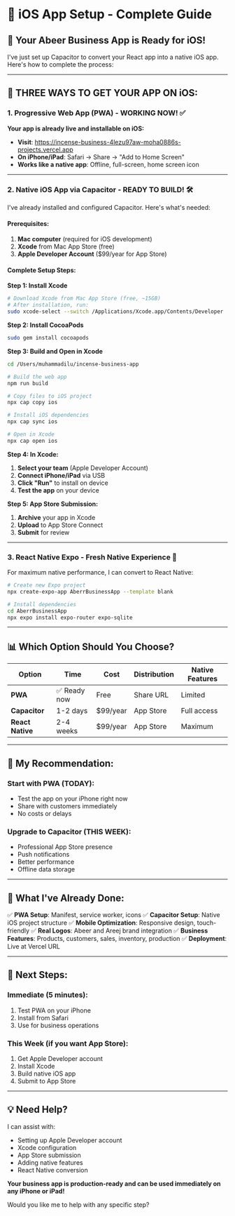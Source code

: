 # 📱 iOS App Setup - Complete Guide

## 🎉 **Your Abeer Business App is Ready for iOS!**

I've just set up Capacitor to convert your React app into a native iOS app. Here's how to complete the process:

---

## 🚀 **THREE WAYS TO GET YOUR APP ON iOS:**

### **1. Progressive Web App (PWA) - WORKING NOW! ✅**

**Your app is already live and installable on iOS:**
- **Visit**: https://incense-business-4lezu97aw-moha0886s-projects.vercel.app
- **On iPhone/iPad**: Safari → Share → "Add to Home Screen"
- **Works like a native app**: Offline, full-screen, home screen icon

---

### **2. Native iOS App via Capacitor - READY TO BUILD! 🛠**

I've already installed and configured Capacitor. Here's what's needed:

#### **Prerequisites:**
1. **Mac computer** (required for iOS development)
2. **Xcode** from Mac App Store (free)
3. **Apple Developer Account** ($99/year for App Store)

#### **Complete Setup Steps:**

**Step 1: Install Xcode**
```bash
# Download Xcode from Mac App Store (free, ~15GB)
# After installation, run:
sudo xcode-select --switch /Applications/Xcode.app/Contents/Developer
```

**Step 2: Install CocoaPods**
```bash
sudo gem install cocoapods
```

**Step 3: Build and Open in Xcode**
```bash
cd /Users/muhammadilu/incense-business-app

# Build the web app
npm run build

# Copy files to iOS project
npx cap copy ios

# Install iOS dependencies
npx cap sync ios

# Open in Xcode
npx cap open ios
```

**Step 4: In Xcode:**
1. **Select your team** (Apple Developer Account)
2. **Connect iPhone/iPad** via USB
3. **Click "Run"** to install on device
4. **Test the app** on your device

**Step 5: App Store Submission:**
1. **Archive** your app in Xcode
2. **Upload** to App Store Connect
3. **Submit** for review

---

### **3. React Native Expo - Fresh Native Experience 📲**

For maximum native performance, I can convert to React Native:

```bash
# Create new Expo project
npx create-expo-app AberrBusinessApp --template blank

# Install dependencies
cd AberrBusinessApp
npx expo install expo-router expo-sqlite
```

---

## 📊 **Which Option Should You Choose?**

| Option | Time | Cost | Distribution | Native Features |
|--------|------|------|--------------|-----------------|
| **PWA** | ✅ Ready now | Free | Share URL | Limited |
| **Capacitor** | 1-2 days | $99/year | App Store | Full access |
| **React Native** | 2-4 weeks | $99/year | App Store | Maximum |

---

## 🎯 **My Recommendation:**

### **Start with PWA (TODAY):**
- Test the app on your iPhone right now
- Share with customers immediately
- No costs or delays

### **Upgrade to Capacitor (THIS WEEK):**
- Professional App Store presence
- Push notifications
- Better performance
- Offline data storage

---

## 📱 **What I've Already Done:**

✅ **PWA Setup**: Manifest, service worker, icons
✅ **Capacitor Setup**: Native iOS project structure
✅ **Mobile Optimization**: Responsive design, touch-friendly
✅ **Real Logos**: Abeer and Areej brand integration
✅ **Business Features**: Products, customers, sales, inventory, production
✅ **Deployment**: Live at Vercel URL

---

## 🚀 **Next Steps:**

### **Immediate (5 minutes):**
1. Test PWA on your iPhone
2. Install from Safari
3. Use for business operations

### **This Week (if you want App Store):**
1. Get Apple Developer account
2. Install Xcode
3. Build native iOS app
4. Submit to App Store

---

## 💡 **Need Help?**

I can assist with:
- Setting up Apple Developer account
- Xcode configuration
- App Store submission
- Adding native features
- React Native conversion

**Your business app is production-ready and can be used immediately on any iPhone or iPad!**

Would you like me to help with any specific step?
